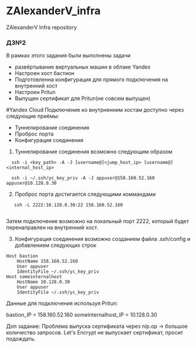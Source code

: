 # ZAlexanderV_infra
ZAlexanderV Infra repository

### ДЗ№2 
В рамках этого задания были выполнены задачи
 - развёртывание виртуальных машин в облаке Yandex
 - Настроен хост бастион
 - Подготовленна конфигурация для прямого подключения на внутренний хост
 - Настроен Pritun 
 - Выпущен сертификат для Pritun(не совсем выпущен)

#Yandex Cloud
Подключение ко внутрненним хостам доступно через следующие приёмы:
 - Туннелирование соединения
 - Проброс порта
 - Конфигурация соединения
 
 1. Туннелирование соединения возможно следующим образом
 ```
   ssh -i <key_path> -A -J [username@]<jump_host_ip> [username@]<internal_host_ip>
   
   ssh -i ~/.ssh/yc_key_priv -A -J appuser@158.160.52.160 appuser@10.128.0.30
 ```
 2. Проброс порта достигается следующими коммандами

```
   ssh -L 2222:10.128.0.30:22 158.160.52.160
   
```
  Затем подключение возможно на локальный порт 2222, который будет перенаправлен на внутренний хост.
 
 3. Конфигурация соединения возможно созданием файла .ssh/config и добавлением следующих строк
``` 
Host bastion
	HostName 158.160.52.160
	User appuser
	IdentityFile ~/.ssh/yc_key_priv
Host someinternalhost
	HostName 10.128.0.30
	User appuser
	IdentityFile ~/.ssh/yc_key_priv
```

Данные для подключения используя Pritun: 
 
bastion_IP = 158.160.52.160
someinternalhost_IP = 10.128.0.30


Доп задание:
Проблема выпуска сертификата через nip.op -> большое количество запросов. Let's Encrypt не выпускает сертификат, просит подождать. 